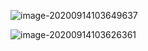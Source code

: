 

![image-20200914103649637](C:\Users\Administrator\AppData\Roaming\Typora\typora-user-images\image-20200914103649637.png)



![image-20200914103626361](C:\Users\Administrator\AppData\Roaming\Typora\typora-user-images\image-20200914103626361.png)